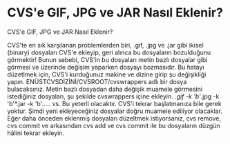 # CVS'e GIF, JPG ve JAR Nasıl Eklenir?


CVS'e GIF, JPG ve JAR Nasıl Eklenir?



 CVS'te en sık karşılanan problemlerden biri, .gif, .jpg ve .jar gibi ikisel (binary) dosyaları CVS'e ekleyip, geri alınca bu dosyaların bozulduğunu görmektir!               Bunun sebebi, CVS'in bu dosyaları metin bazlı dosyalar gibi görmesi ve üzerinde değişim yaparken dosyayı bozmasıdır.              Bu hatayı düzetlmek için, CVS'i kurduğunuz makine ve dizine girip şu değişikliği yapın. ENÜSTCVSDİZİNİ/CVSROOT/cvswrappers adlı bir dosya bulacaksınız. Metin bazlı dosyadan daha değişik muamele görmesini istediğiniz dosyaları, şu şekilde cvswrappers içine ekleyin.                *.gif -k 'b'*.jpg -k 'b'*.jar -k 'b'..... vs.              Bu yeterli olacaktır. CVS'i tekrar başlatmanıza bile gerek yoktur. Şimdi yeni ekleyeceğiniz dosyalar doğru muamele ediliyor olacaklar.              Eğer daha önceden eklenmiş dosyaları düzeltmek istiyorsanız, cvs remove, cvs commit ve arkasından cvs add ve cvs commit ile bu dosyaların düzgün hâlini tekrar ekleyin.




